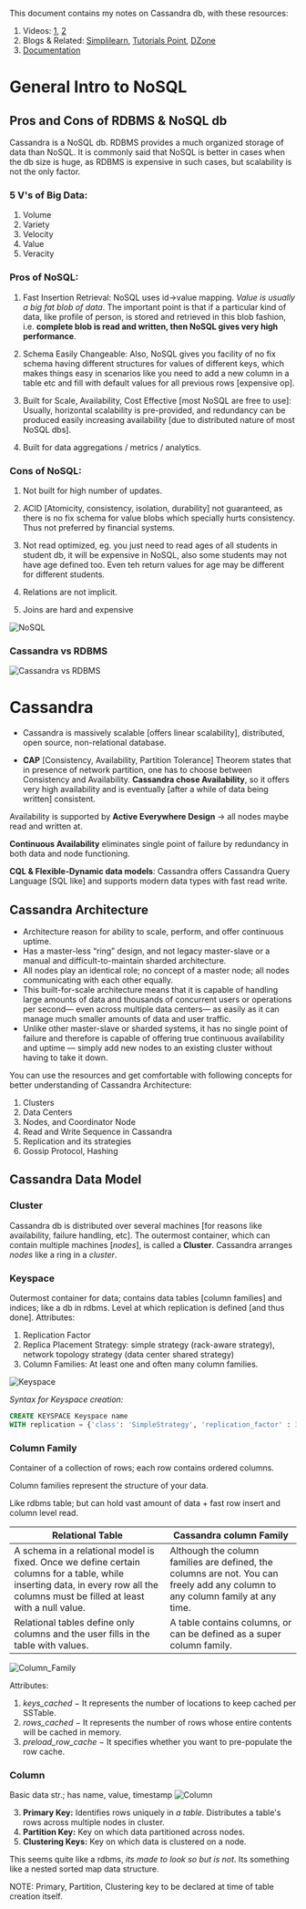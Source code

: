 This document contains my notes on Cassandra db, with these resources:
1. Videos: [1](https://www.youtube.com/watch?v=xQnIN9bW0og), [2](https://www.youtube.com/watch?v=iDhIjrJ7hG0)
2. Blogs & Related: [Simplilearn](https://www.simplilearn.com/cassandra-architecture-tutorial-video), [Tutorials Point](https://www.tutorialspoint.com/cassandra/cassandra_data_model.htm), [DZone](https://dzone.com/articles/introduction-apache-cassandras)
3. [Documentation](https://cassandra.apache.org/doc/latest/)

# General Intro to NoSQL
## Pros and Cons of RDBMS & NoSQL db
Cassandra is a NoSQL db. RDBMS provides a much organized storage of data than NoSQL. It is commonly said that NoSQL is better in cases when the db size is huge, as RDBMS is expensive in such cases, but scalability is not the only factor.

### 5 V's of Big Data:
1. Volume
2. Variety
3. Velocity
4. Value
5. Veracity

### Pros of NoSQL:

1. Fast Insertion Retrieval: NoSQL uses id->value mapping. *Value is usually a big fat blob of data*. The important point is that if a particular kind of data, like profile of person, is stored and retrieved in this blob fashion, i.e. **complete blob is read and written, then NoSQL gives very high performance**.

2. Schema Easily Changeable: Also, NoSQL gives you facility of no fix schema having different structures for values of different keys, which makes things easy in scenarios like you need to add a new column in a table etc and fill with default values for all previous rows [expensive op].

3. Built for Scale, Availability, Cost Effective [most NoSQL are free to use]: Usually, horizontal scalability is pre-provided, and redundancy can be produced easily increasing availability [due to distributed nature of most NoSQL dbs].

4. Built for data aggregations / metrics / analytics.

### Cons of NoSQL:

1. Not built for high number of updates.

2. ACID [Atomicity, consistency, isolation, durability] not guaranteed, as there is no fix schema for value blobs which specially hurts consistency. Thus not preferred by financial systems.

3. Not read optimized, eg. you just need to read ages of all students in student db, it will be expensive in NoSQL, also some students may not have age defined too. Even teh return values for age may be different for different students.
 
 4. Relations are not implicit.
 
 5. Joins are hard and expensive

 ![NoSQL](https://raw.githubusercontent.com/codekaust/My-Notes/master/Cassandra%20DB/pictures/NoSQL.png)

 ### Cassandra vs RDBMS
![Cassandra vs RDBMS](https://raw.githubusercontent.com/codekaust/My-Notes/master/Cassandra%20DB/pictures/Cassandra_vs_RDBMS.png)

# Cassandra
- Cassandra is massively scalable [offers linear scalability], distributed, open source, non-relational database.

- **CAP** [Consistency, Availability, Partition Tolerance] Theorem states that in presence of network partition, one has to choose between Consistency and Availability. **Cassandra chose Availability**, so it offers very high availability and is eventually [after a while of data being written] consistent. 

Availability is supported by **Active Everywhere Design** -> all nodes maybe read and written at.

**Continuous Availability** eliminates single point of failure by redundancy in both data and node functioning.

**CQL & Flexible-Dynamic data models**: Cassandra offers Cassandra Query Language [SQL like] and supports modern data types with fast read write.

## Cassandra Architecture
- Architecture reason for ability to scale, perform, and offer continuous uptime. 
- Has a master-less “ring” design, and not legacy master-slave or a manual and difficult-to-maintain sharded architecture.
- All nodes play an identical role; no concept of a master node; all nodes communicating with each other equally.
- This built-for-scale architecture means that it is capable of handling large amounts of data and thousands of concurrent users or operations per second— even across multiple data centers— as easily as it can manage much smaller amounts of data and user traffic. 
- Unlike other master-slave or sharded systems, it has no single point of failure and therefore is capable of offering true continuous availability and uptime — simply add new nodes to an existing cluster without having to take it down.

You can use the resources and get comfortable with following concepts for better understanding of Cassandra Architecture:
1. Clusters
2. Data Centers
3. Nodes, and Coordinator Node
4. Read and Write Sequence in Cassandra
5. Replication and its strategies
6. Gossip Protocol, Hashing


## Cassandra Data Model
### Cluster
Cassandra db is distributed over several machines [for reasons like availability, failure handling, etc]. The outermost container, which can contain multiple machines [*nodes*], is called a **Cluster**. Cassandra arranges *nodes* like a ring in a *cluster*.

### Keyspace
Outermost container for data; contains data tables [column families] and indices; like a db in rdbms. Level at which replication is defined [and thus done].
Attributes:
1. Replication Factor
2. Replica Placement Strategy: simple strategy (rack-aware strategy), network topology strategy (data center shared strategy)
3. Column Families: At least one and often many column families.

![Keyspace](https://raw.githubusercontent.com/codekaust/My-Notes/master/Cassandra%20DB/pictures/Keyspace.png)

*Syntax for Keyspace creation:*
```SQL
CREATE KEYSPACE Keyspace name
WITH replication = {'class': 'SimpleStrategy', 'replication_factor' : 3};
```

### Column Family
Container of a collection of rows; each row contains ordered columns.

Column families represent the structure of your data.

Like rdbms table; but can hold vast amount of data + fast row insert and column level read.

|Relational Table|	Cassandra column Family|
|-|-|
|A schema in a relational model is fixed. Once we define certain columns for a table, while inserting data, in every row all the columns must be filled at least with a null value.|Although the column families are defined, the columns are not. You can freely add any column to any column family at any time.|
|Relational tables define only columns and the user fills in the table with values.|A table contains columns, or can be defined as a super column family.|

![Column_Family](https://raw.githubusercontent.com/codekaust/My-Notes/master/Cassandra%20DB/pictures/Column_Family.png)

Attributes:
1. *keys_cached* − It represents the number of locations to keep cached per SSTable.
2. *rows_cached* − It represents the number of rows whose entire contents will be cached in memory.
3. *preload_row_cache* − It specifies whether you want to pre-populate the row cache.

### Column
Basic data str.; has name, value, timestamp
![Column](https://raw.githubusercontent.com/codekaust/My-Notes/master/Cassandra%20DB/pictures/Column.png)


3. **Primary Key:** Identifies rows uniquely in *a table*. Distributes a table's rows across multiple nodes in cluster.
4. **Partition Key:** Key on which data partitioned across nodes.
5. **Clustering Keys:** Key on which data is clustered on a node.

This seems quite like a rdbms, *its made to look so but is not*. Its something like a nested sorted map data structure.

NOTE: Primary, Partition, Clustering key to be declared at time of table creation itself.